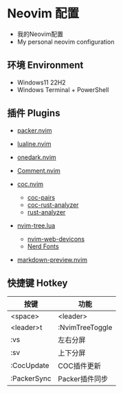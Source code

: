 # Neovim 配置

- 我的Neovim配置
- My personal neovim configuration

## 环境 Environment

- Windows11 22H2 
- Windows Terminal + PowerShell

## 插件 Plugins

- [packer.nvim](https://github.com/wbthomason/packer.nvim)
- [lualine.nvim](https://github.com/nvim-lualine/lualine.nvim)
- [onedark.nvim](https://github.com/navarasu/onedark.nvim)
- [Comment.nvim](https://github.com/numToStr/Comment.nvim)
- [coc.nvim](https://github.com/neoclide/coc.nvim)
  - [coc-pairs](https://github.com/neoclide/coc-pairs)
  - [coc-rust-analyzer](https://github.com/fannheyward/coc-rust-analyzer)
  - [rust-analyzer](https://github.com/rust-lang/rust-analyzer)

- [nvim-tree.lua](https://github.com/kyazdani42/nvim-tree.lua)
  - [nvim-web-devicons](https://github.com/kyazdani42/nvim-web-devicons)
  - [Nerd Fonts](https://www.nerdfonts.com/)

- [markdown-preview.nvim](https://github.com/iamcco/markdown-preview.nvim)

## 快捷键 Hotkey

|按键|功能|
|---|---|
|\<space\>|\<leader\>|
|\<leader\>t|:NvimTreeToggle|
|:vs|左右分屏|
|:sv|上下分屏|
|:CocUpdate|COC插件更新|
|:PackerSync|Packer插件同步|

